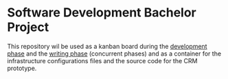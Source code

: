 # Software Development Bachelor Project

This repository wil be used as a kanban board during the [development phase](https://github.com/Hold-Krykke-BA/Bachelor-Project/projects/1) and the [writing phase](https://github.com/Hold-Krykke-BA/Bachelor-Project/projects/2) (concurrent phases) and as a container for the infrastructure configurations files and the source code for the CRM prototype. 
